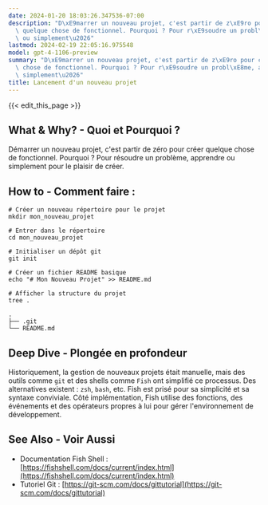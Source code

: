 ```yaml
---
date: 2024-01-20 18:03:26.347536-07:00
description: "D\xE9marrer un nouveau projet, c'est partir de z\xE9ro pour cr\xE9er\
  \ quelque chose de fonctionnel. Pourquoi ? Pour r\xE9soudre un probl\xE8me, apprendre\
  \ ou simplement\u2026"
lastmod: 2024-02-19 22:05:16.975548
model: gpt-4-1106-preview
summary: "D\xE9marrer un nouveau projet, c'est partir de z\xE9ro pour cr\xE9er quelque\
  \ chose de fonctionnel. Pourquoi ? Pour r\xE9soudre un probl\xE8me, apprendre ou\
  \ simplement\u2026"
title: Lancement d'un nouveau projet
---
```


{{< edit_this_page >}}

## What & Why? - Quoi et Pourquoi ?
Démarrer un nouveau projet, c'est partir de zéro pour créer quelque chose de fonctionnel. Pourquoi ? Pour résoudre un problème, apprendre ou simplement pour le plaisir de créer.

## How to - Comment faire :
```Fish Shell
# Créer un nouveau répertoire pour le projet
mkdir mon_nouveau_projet

# Entrer dans le répertoire
cd mon_nouveau_projet

# Initialiser un dépôt git
git init

# Créer un fichier README basique
echo "# Mon Nouveau Projet" >> README.md

# Afficher la structure du projet
tree .
```
``` 
.
├── .git
└── README.md
```

## Deep Dive - Plongée en profondeur
Historiquement, la gestion de nouveaux projets était manuelle, mais des outils comme `git` et des shells comme `Fish` ont simplifié ce processus. Des alternatives existent : `zsh`, `bash`, etc. Fish est prisé pour sa simplicité et sa syntaxe conviviale. Côté implémentation, Fish utilise des fonctions, des événements et des opérateurs propres à lui pour gérer l'environnement de développement.

## See Also - Voir Aussi
- Documentation Fish Shell : [https://fishshell.com/docs/current/index.html](https://fishshell.com/docs/current/index.html)
- Tutoriel Git : [https://git-scm.com/docs/gittutorial](https://git-scm.com/docs/gittutorial)
